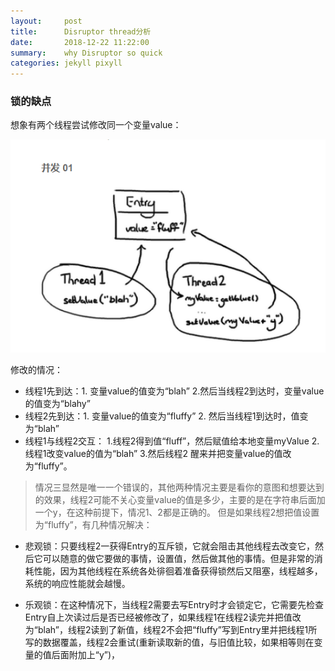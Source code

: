 ```yaml
---
layout:     post
title:      Disruptor thread分析
date:       2018-12-22 11:22:00
summary:    why Disruptor so quick
categories: jekyll pixyll
---
```



### 锁的缺点

想象有两个线程尝试修改同一个变量value：

![](/images/1545447242.jpg)

修改的情况：
* 线程1先到达：1. 变量value的值变为“blah”  2.然后当线程2到达时，变量value的值变为“blahy”
* 线程2先到达：1. 变量value的值变为“fluffy” 2. 然后当线程1到达时，值变为“blah”
* 线程1与线程2交互： 1.线程2得到值“fluff”，然后赋值给本地变量myValue 2.线程1改变value的值为“blah” 3.然后线程2 醒来并把变量value的值改为“fluffy”。

> 情况三显然是唯一一个错误的，其他两种情况主要是看你的意图和想要达到的效果，线程2可能不关心变量value的值是多少，主要的是在字符串后面加一个y，在这种前提下，情况1、2都是正确的。  但是如果线程2想把值设置为“fluffy”，有几种情况解决：

* 悲观锁：只要线程2一获得Entry的互斥锁，它就会阻击其他线程去改变它，然后它可以随意的做它要做的事情，设置值，然后做其他的事情。但是非常的消耗性能，因为其他线程在系统各处徘徊着准备获得锁然后又阻塞，线程越多，系统的响应性能就会越慢。

* 乐观锁：在这种情况下，当线程2需要去写Entry时才会锁定它，它需要先检查Entry自上次读过后是否已经被修改了，如果线程1在线程2读完并把值改为“blah”，线程2读到了新值，线程2不会把“fluffy”写到Entry里并把线程1所写的数据覆盖，线程2会重试(重新读取新的值，与旧值比较，如果相等则在变量的值后面附加上“y”)，
